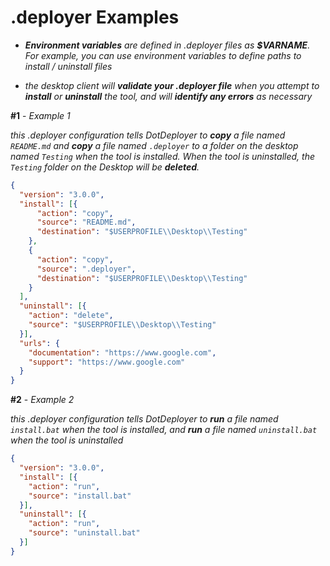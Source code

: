 # .deployer Examples

- ***Environment variables** are defined in .deployer files as **$VARNAME**.  For example, you can use environment variables to define paths to install / uninstall files*

- *the desktop client will **validate your .deployer file** when you attempt to **install** or **uninstall** the tool, and will **identify any errors** as necessary*

**#1** - *Example 1*

*this .deployer configuration tells DotDeployer to **copy** a file named `README.md` and **copy** a file named `.deployer` to a folder on the desktop named `Testing` when the tool is installed.  When the tool is uninstalled, the `Testing` folder on the Desktop will be **deleted**.*
```json
{
  "version": "3.0.0",
  "install": [{
      "action": "copy",
      "source": "README.md",
      "destination": "$USERPROFILE\\Desktop\\Testing"
    },
    {
      "action": "copy",
      "source": ".deployer",
      "destination": "$USERPROFILE\\Desktop\\Testing"
    }
  ],
  "uninstall": [{
    "action": "delete",
    "source": "$USERPROFILE\\Desktop\\Testing"
  }],
  "urls": {
    "documentation": "https://www.google.com",
    "support": "https://www.google.com"
  }
}
```

**#2** - *Example 2*

*this .deployer configuration tells DotDeployer to **run** a file named `install.bat` when the tool is installed, and **run** a file named `uninstall.bat` when the tool is uninstalled*
```json
{
  "version": "3.0.0",
  "install": [{
    "action": "run",
    "source": "install.bat"
  }],
  "uninstall": [{
    "action": "run",
    "source": "uninstall.bat"
  }]
}
```
